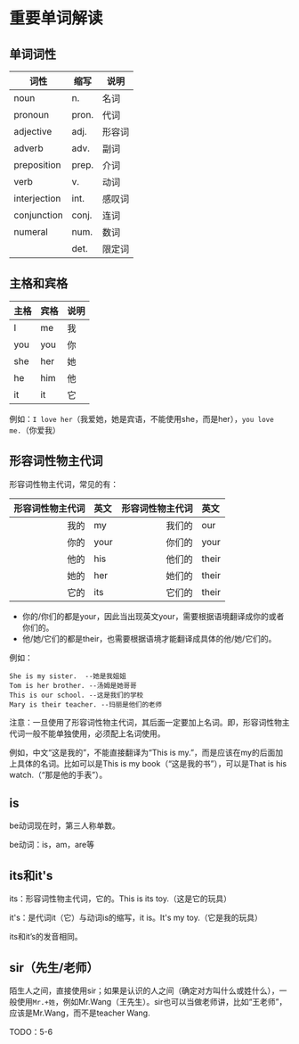 # 重要单词解读



## 单词词性

| 词性         | 缩写  | 说明   |
| ------------ | ----- | ------ |
| noun         | n.    | 名词   |
| pronoun      | pron. | 代词   |
| adjective    | adj.  | 形容词 |
| adverb       | adv.  | 副词   |
| preposition  | prep. | 介词   |
| verb         | v.    | 动词   |
| interjection | int.  | 感叹词 |
| conjunction  | conj. | 连词   |
| numeral      | num.  | 数词   |
|              | det.  | 限定词 |



## 主格和宾格

| 主格 | 宾格 | 说明 |
| ---- | ---- | ---- |
| I    | me   | 我   |
| you  | you  | 你   |
| she  | her  | 她   |
| he   | him  | 他   |
| it   | it   | 它   |

例如：`I love her`（我爱她，她是宾语，不能使用she，而是her），`you love me.`（你爱我）



## 形容词性物主代词

形容词性物主代词，常见的有：

| 形容词性物主代词 | 英文 | 形容词性物主代词 | 英文  |
| ---------------: | :--- | ---------------: | :---- |
|             我的 | my   |           我们的 | our   |
|             你的 | your |           你们的 | your  |
|             他的 | his  |           他们的 | their |
|             她的 | her  |           她们的 | their |
|             它的 | its  |           它们的 | their |

- 你的/你们的都是your，因此当出现英文your，需要根据语境翻译成你的或者你们的。
- 他/她/它们的都是their，也需要根据语境才能翻译成具体的他/她/它们的。

例如：

```
She is my sister.  --她是我姐姐
Tom is her brother. --汤姆是她哥哥
This is our school. --这是我们的学校
Mary is their teacher. --玛丽是他们的老师
```

注意：一旦使用了形容词性物主代词，其后面一定要加上名词。即，形容词性物主代词一般不能单独使用，必须配上名词使用。

例如，中文“这是我的”，不能直接翻译为“This is my.”，而是应该在my的后面加上具体的名词。比如可以是This is my book（“这是我的书”），可以是That is his watch.（“那是他的手表”）。



## is

be动词现在时，第三人称单数。

be动词：is，am，are等



## its和it's

its：形容词性物主代词，它的。This is its toy.（这是它的玩具）

it's：是代词it（它）与动词is的缩写，it is。It's my toy.（它是我的玩具）

its和it’s的发音相同。



## sir（先生/老师）

陌生人之间，直接使用sir；如果是认识的人之间（确定对方叫什么或姓什么），一般使用`Mr.+姓`，例如Mr.Wang（王先生）。sir也可以当做老师讲，比如“王老师”，应该是Mr.Wang，而不是teacher Wang.







TODO：5-6